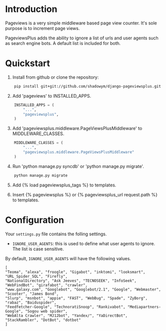 Introduction
============
Pageviews is a very simple middleware based page view counter. It's sole purpose is to increment page views.

PageviewsPlus adds the ability to ignore a list of urls and user agents such as search engine bots.  A default list is included for both.




Quickstart
==========

1. Install from github or clone the repository:
```bash
    pip install git+git://github.com/shadowym/django-pageviewsplus.git
```

2. Add 'pageviews' to INSTALLED_APPS.
```python
    INSTALLED_APPS = (
        "...",
        "pageviewsplus",
    )
```

3. Add 'pageviewsplus.middleware.PageViewsPlusMiddleware' to MIDDLEWARE_CLASSES.
```python
    MIDDLEWARE_CLASSES = (
        "...",
        "pageviewsplus.middleware.PageViewsPlusMiddleware"
    )
```

4. Run 'python manage.py syncdb' or 'python manage.py migrate'.
```bash
    python manage.py migrate
```

5. Add {% load pageviewsplus_tags %} to templates.

6. Insert {% pageviewsplus %} or {% pageviewsplus_url request.path %} to templates.

Configuration
=============

Your ``settings.py`` file contains the folling settings.

* ``IGNORE_USER_AGENTS``: this is used to define what user agents to ignore. The list is case sensitive. 

By default, ``IGNORE_USER_AGENTS`` will have the following values.

    [
    "Teoma", "alexa", "froogle", "Gigabot", "inktomi", "looksmart", "URL_Spider_SQL", "Firefly",
    "NationalDirectory", "Ask Jeeves", "TECNOSEEK", "InfoSeek", "WebFindBot", "girafabot", "crawler",
    "www.galaxy.com", "Googlebot", "Googlebot/2.1", "Google", "Webmaster", "Scooter", "James Bond",
    "Slurp", "msnbot", "appie", "FAST", "WebBug", "Spade", "ZyBorg", "rabaz", "Baiduspider",
    "Feedfetcher-Google", "TechnoratiSnoop", "Rankivabot", "Mediapartners-Google", "Sogou web spider",
    "WebAlta Crawler", "MJ12bot", "Yandex/", "YaDirectBot", "StackRambler", "DotBot", "dotbot"
    ]